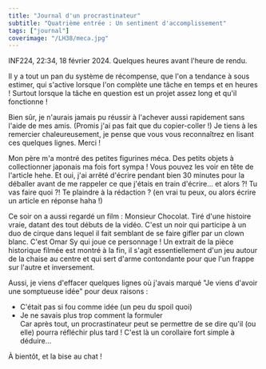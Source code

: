 ```yaml
---
title: "Journal d'un procrastinateur"
subtitle: "Quatrième entrée : Un sentiment d'accomplissement"
tags: ["journal"]
coverimage: "/LH38/meca.jpg"
---
```


INF224, 22:34, 18 février 2024. Quelques heures avant l'heure de rendu.

Il y a tout un pan du système de récompense, que l'on a tendance à sous estimer, qui s'active lorsque l'on complète une tâche en temps et en heures ! Surtout lorsque la tâche en question est un projet assez long et qu'il fonctionne !

Bien sûr, je n'aurais jamais pu réussir à l'achever aussi rapidement sans l'aide de mes amis. (Promis j'ai pas fait que du copier-coller !) Je tiens à les remercier chaleureusement, je pense que vous vous reconnaîtrez en lisant ces quelques lignes. Merci !

Mon père m'a montré des petites figurines méca. Des petits objets à collectionner japonais ma fois fort sympa ! Vous pouvez les voir en tête de l'article hehe. Et oui, j'ai arrêté d'écrire pendant bien 30 minutes pour la déballer avant de me rappeler ce que j'étais en train d'écrire... et alors ?! Tu vas faire quoi ?! Te plaindre à la rédaction ? (en vrai tu peux, ou alors écrire un article en réponse haha !)

Ce soir on a aussi regardé un film : Monsieur Chocolat. Tiré d'une histoire vraie, datant des tout débuts de la vidéo. C'est un noir qui participe à un duo de cirque dans lequel il fait semblant de se faire gifler par un clown blanc. C'est Omar Sy qui joue ce personnage ! Un extrait de la pièce historique filmée est montré à la fin, il s'agit essentiellement d'un jeu autour de la chaise au centre et qui sert d'arme contondante pour que l'un frappe sur l'autre et inversement.

Aussi, je viens d'effacer quelques lignes où j'avais marqué "Je viens d'avoir une somptueuse idée" pour deux raisons :  
- C'était pas si fou comme idée (un peu du spoil quoi)  
- Je ne savais plus trop comment la formuler  
Car après tout, un procrastinateur peut se permettre de se dire qu'il (ou elle) pourra réfléchir plus tard ! C'est là un corollaire fort simple à déduire...

À bientôt, et la bise au chat !